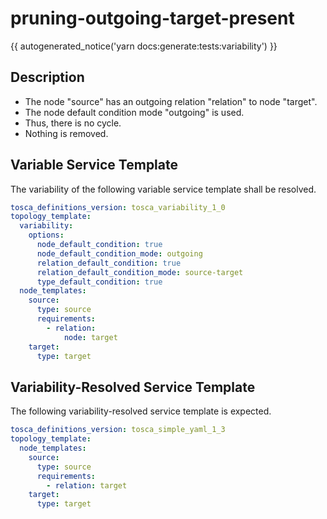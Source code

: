 # pruning-outgoing-target-present

{{ autogenerated_notice('yarn docs:generate:tests:variability') }}

## Description

- The node "source" has an outgoing relation "relation" to node "target". 
- The node default condition mode "outgoing" is used. 
- Thus, there is no cycle.
- Nothing is removed.


## Variable Service Template

The variability of the following variable service template shall be resolved.

```yaml linenums="1"
tosca_definitions_version: tosca_variability_1_0
topology_template:
  variability:
    options:
      node_default_condition: true
      node_default_condition_mode: outgoing
      relation_default_condition: true
      relation_default_condition_mode: source-target
      type_default_condition: true
  node_templates:
    source:
      type: source
      requirements:
        - relation:
            node: target
    target:
      type: target
```



## Variability-Resolved Service Template

The following variability-resolved service template is expected.

```yaml linenums="1"
tosca_definitions_version: tosca_simple_yaml_1_3
topology_template:
  node_templates:
    source:
      type: source
      requirements:
        - relation: target
    target:
      type: target
```

